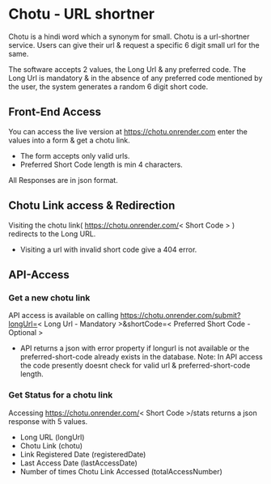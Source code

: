 # Chotu - URL shortner
Chotu is a hindi word which a synonym for small. Chotu is a url-shortner service. Users can give their url & request a specific 6 digit small url for the same.

The software accepts 2 values, the Long Url & any preferred code. The Long Url is mandatory & in the absence of any preferred code mentioned by the user, the system generates a random 6 digit short code.
## Front-End Access
You can access the live version at https://chotu.onrender.com enter the values into a form & get a chotu link.
- The form accepts only valid urls.
- Preferred Short Code length is min 4 characters.

All Responses are in json format.

## Chotu Link access & Redirection
Visiting the chotu link( https://chotu.onrender.com/< Short Code > ) redirects to the Long URL.
- Visiting a url with invalid short code give a 404 error.

## API-Access

### Get a new chotu link
API access is available on calling https://chotu.onrender.com/submit?longUrl=< Long Url - Mandatory >&shortCode=< Preferred Short Code - Optional >
-  API returns a json with error property if longurl is not available or the preferred-short-code already exists in the database.
Note: In API access the code presently doesnt check for valid url & preferred-short-code length.

### Get Status for a chotu link
Accessing https://chotu.onrender.com/< Short Code >/stats returns a json response with 5 values.
- Long URL (longUrl)
- Chotu Link (chotu)
- Link Registered Date (registeredDate)
- Last Access Date (lastAccessDate)
- Number of times Chotu Link Accessed (totalAccessNumber)

